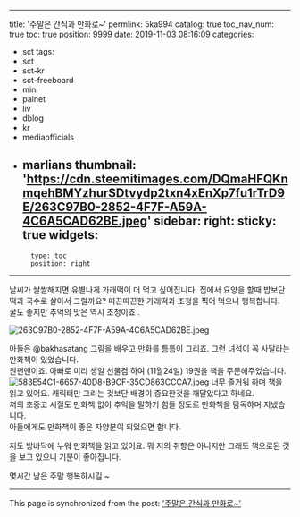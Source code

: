 
---
title: '주말은 간식과 만화로~'
permlink: 5ka994
catalog: true
toc_nav_num: true
toc: true
position: 9999
date: 2019-11-03 08:16:09
categories:
- sct
tags:
- sct
- sct-kr
- sct-freeboard
- mini
- palnet
- liv
- dblog
- kr
- mediaofficials
- marlians
thumbnail: 'https://cdn.steemitimages.com/DQmaHFQKnmqehBMYzhurSDtvydp2txn4xEnXp7fu1rTrD9E/263C97B0-2852-4F7F-A59A-4C6A5CAD62BE.jpeg'
sidebar:
    right:
        sticky: true
widgets:
    -
        type: toc
        position: right
---


날씨가 쌀쌀해지면 유별나게 가래떡이 더 먹고 싶어집니다. 
집에서 요양을 할때 밥보단 떡과 국수로 살아서 그럴까요?
따끈따끈한 가래떡과 조청을 찍어 먹으니 행복합니다.  
꿀도 좋지만 추억의 맛은 역시 조청이죠 .

![263C97B0-2852-4F7F-A59A-4C6A5CAD62BE.jpeg](https://cdn.steemitimages.com/DQmaHFQKnmqehBMYzhurSDtvydp2txn4xEnXp7fu1rTrD9E/263C97B0-2852-4F7F-A59A-4C6A5CAD62BE.jpeg)

아들은 @bakhasatang 그림을 배우고 만화를 틈틈이 그리죠.  그런 녀석이 꼭 사달라는 만화책이 있었습니다.  
원펀맨이죠. 아빠로 미리 생일 선물겸 하여 (11월24일) 19권을 책을 주문해주었습니다.  
![583E54C1-6657-40D8-B9CF-35CD863CCCA7.jpeg](https://cdn.steemitimages.com/DQmUjy88cQht2snpHwpHHjvQFpkybXWpsyt6MvyJdsV8gvM/583E54C1-6657-40D8-B9CF-35CD863CCCA7.jpeg)
너무 즐거워 하며 책을 읽고 있어요.  캐릭터만 그리는 것보단 배경이 중요한것을 깨달았다고 하네요.  
저의 초중고 시절도 만화책 없이 추억을 말하기 힘들 정도로 만화책을 탐독하며 지냈습니다.  
아들에게도 만화책이 좋은 자양분이 되었으면 합니다. 

저도 방바닥에 누워 만화책을 읽고 있어요.  뭐 저의 취향은 아니지만 그래도 책으로된 것을 보고 있으니 기분이 좋아집니다.  

몇시간 남은 주말 행복하시길 ~

- - -

This page is synchronized from the post: ['주말은 간식과 만화로~'](https://steemit.com/@kingbit/5ka994)
